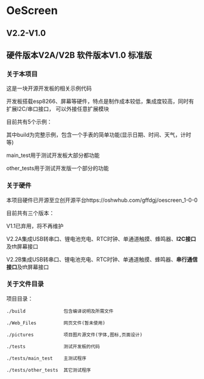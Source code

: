# OeScreen
## V2.2-V1.0
## 硬件版本V2A/V2B 软件版本V1.0 标准版
### 关于本项目

这是一块开源开发板的相关示例代码

开发板搭载esp8266、屏幕等硬件，特点是制作成本较低，集成度较高，同时有扩展I2C/串口接口，
可以外接任意扩展模块

目前共有5个示例：

其中build为完整示例，包含一个手表的简单功能(显示日期、时间、天气，计时等)

main_test用于测试开发板大部分都功能

other_tests用于测试开发版一个部分的功能

### 关于硬件

本项目硬件已开源至立创开源平台https://oshwhub.com/gffdgj/oescreen_1-0-0

目前共有三个版本：

V1.1已弃用，将不再维护

V2.2A集成USB转串口、锂电池充电、RTC时钟、单通道触摸、蜂鸣器、**I2C接口**及tft屏幕接口

V2.2B集成USB转串口、锂电池充电、RTC时钟、单通道触摸、蜂鸣器、**串行通信接口**及tft屏幕接口

### 关于文件目录

项目目录：

    ./build              包含编译说明及所需文件

    ./Web_Files          网页文件(暂未使用)

    ./pictures           项目图片源文件(字体,图标,页面设计)

    ./tests              测试开发板的代码

    ./tests/main_test    主测试程序
    
    ./tests/other_tests  其它测试程序